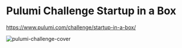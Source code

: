 # Pulumi Challenge Startup in a Box

https://www.pulumi.com/challenge/startup-in-a-box/

![pulumi-challenge-cover](https://www.pulumi.com/images/challenge/challenge_banner.png)
